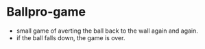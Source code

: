 # Ballpro-game
* small game of averting the ball back to the wall again and again.
* if the ball falls down, the game is over.
